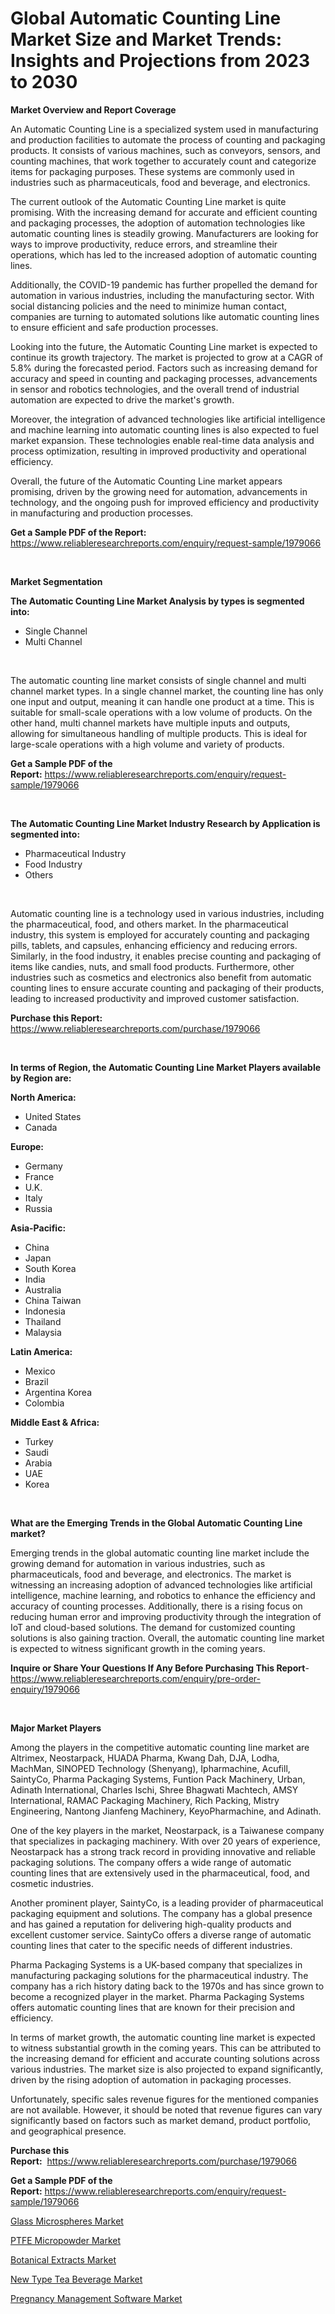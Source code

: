 <p><h1>Global Automatic Counting Line Market Size and Market Trends: Insights and Projections from 2023 to 2030</h1></p><p><strong>Market Overview and Report Coverage</strong></p>
<p><p>An Automatic Counting Line is a specialized system used in manufacturing and production facilities to automate the process of counting and packaging products. It consists of various machines, such as conveyors, sensors, and counting machines, that work together to accurately count and categorize items for packaging purposes. These systems are commonly used in industries such as pharmaceuticals, food and beverage, and electronics.</p><p>The current outlook of the Automatic Counting Line market is quite promising. With the increasing demand for accurate and efficient counting and packaging processes, the adoption of automation technologies like automatic counting lines is steadily growing. Manufacturers are looking for ways to improve productivity, reduce errors, and streamline their operations, which has led to the increased adoption of automatic counting lines.</p><p>Additionally, the COVID-19 pandemic has further propelled the demand for automation in various industries, including the manufacturing sector. With social distancing policies and the need to minimize human contact, companies are turning to automated solutions like automatic counting lines to ensure efficient and safe production processes.</p><p>Looking into the future, the Automatic Counting Line market is expected to continue its growth trajectory. The market is projected to grow at a CAGR of 5.8% during the forecasted period. Factors such as increasing demand for accuracy and speed in counting and packaging processes, advancements in sensor and robotics technologies, and the overall trend of industrial automation are expected to drive the market's growth.</p><p>Moreover, the integration of advanced technologies like artificial intelligence and machine learning into automatic counting lines is also expected to fuel market expansion. These technologies enable real-time data analysis and process optimization, resulting in improved productivity and operational efficiency.</p><p>Overall, the future of the Automatic Counting Line market appears promising, driven by the growing need for automation, advancements in technology, and the ongoing push for improved efficiency and productivity in manufacturing and production processes.</p></p>
<p><strong>Get a Sample PDF of the Report:</strong> <a href="https://www.reliableresearchreports.com/enquiry/request-sample/1979066">https://www.reliableresearchreports.com/enquiry/request-sample/1979066</a></p>
<p>&nbsp;</p>
<p><strong>Market Segmentation</strong></p>
<p><strong>The Automatic Counting Line Market Analysis by types is segmented into:</strong></p>
<p><ul><li>Single Channel</li><li>Multi Channel</li></ul></p>
<p>&nbsp;</p>
<p><p>The automatic counting line market consists of single channel and multi channel market types. In a single channel market, the counting line has only one input and output, meaning it can handle one product at a time. This is suitable for small-scale operations with a low volume of products. On the other hand, multi channel markets have multiple inputs and outputs, allowing for simultaneous handling of multiple products. This is ideal for large-scale operations with a high volume and variety of products.</p></p>
<p><strong>Get a Sample PDF of the Report:</strong>&nbsp;<a href="https://www.reliableresearchreports.com/enquiry/request-sample/1979066">https://www.reliableresearchreports.com/enquiry/request-sample/1979066</a></p>
<p>&nbsp;</p>
<p><strong>The Automatic Counting Line Market Industry Research by Application is segmented into:</strong></p>
<p><ul><li>Pharmaceutical Industry</li><li>Food Industry</li><li>Others</li></ul></p>
<p>&nbsp;</p>
<p><p>Automatic counting line is a technology used in various industries, including the pharmaceutical, food, and others market. In the pharmaceutical industry, this system is employed for accurately counting and packaging pills, tablets, and capsules, enhancing efficiency and reducing errors. Similarly, in the food industry, it enables precise counting and packaging of items like candies, nuts, and small food products. Furthermore, other industries such as cosmetics and electronics also benefit from automatic counting lines to ensure accurate counting and packaging of their products, leading to increased productivity and improved customer satisfaction.</p></p>
<p><strong>Purchase this Report:</strong>&nbsp; <a href="https://www.reliableresearchreports.com/purchase/1979066">https://www.reliableresearchreports.com/purchase/1979066</a></p>
<p>&nbsp;</p>
<p><strong>In terms of Region, the Automatic Counting Line Market Players available by Region are:</strong></p>
<p>
    <p> <strong> North America: </strong>
        <ul>
            <li>United States</li>
            <li>Canada</li>
        </ul>
        </p> 
    <p> <strong> Europe: </strong>
        <ul>
            <li>Germany</li>
            <li>France</li>
            <li>U.K.</li>
            <li>Italy</li>
            <li>Russia</li>
        </ul>
        </p> 
    <p> <strong> Asia-Pacific: </strong>
        <ul>
            <li>China</li>
            <li>Japan</li>
            <li>South Korea</li>
            <li>India</li>
            <li>Australia</li>
            <li>China Taiwan</li>
            <li>Indonesia</li>
            <li>Thailand</li>
            <li>Malaysia</li>
        </ul>
        </p> 
    <p> <strong> Latin America: </strong>
        <ul>
            <li>Mexico</li>
            <li>Brazil</li>
            <li>Argentina Korea</li>
            <li>Colombia</li>
        </ul>
        </p> 
    <p> <strong> Middle East & Africa: </strong>
        <ul>
            <li>Turkey</li>
            <li>Saudi</li>
            <li>Arabia</li>
            <li>UAE</li>
            <li>Korea</li>
        </ul>
    </p>
    </p>
<p>&nbsp;</p>
<p><strong>What are the Emerging Trends in the Global Automatic Counting Line market?</strong></p>
<p><p>Emerging trends in the global automatic counting line market include the growing demand for automation in various industries, such as pharmaceuticals, food and beverage, and electronics. The market is witnessing an increasing adoption of advanced technologies like artificial intelligence, machine learning, and robotics to enhance the efficiency and accuracy of counting processes. Additionally, there is a rising focus on reducing human error and improving productivity through the integration of IoT and cloud-based solutions. The demand for customized counting solutions is also gaining traction. Overall, the automatic counting line market is expected to witness significant growth in the coming years.</p></p>
<p><strong>Inquire or Share Your Questions If Any Before Purchasing This Report</strong>- <a href="https://www.reliableresearchreports.com/enquiry/pre-order-enquiry/1979066">https://www.reliableresearchreports.com/enquiry/pre-order-enquiry/1979066</a></p>
<p>&nbsp;</p>
<p><strong>Major Market Players</strong></p>
<p><p>Among the players in the competitive automatic counting line market are Altrimex, Neostarpack, HUADA Pharma, Kwang Dah, DJA, Lodha, MachMan, SINOPED Technology (Shenyang), Ipharmachine, Acufill, SaintyCo, Pharma Packaging Systems, Funtion Pack Machinery, Urban, Adinath International, Charles Ischi, Shree Bhagwati Machtech, AMSY International, RAMAC Packaging Machinery, Rich Packing, Mistry Engineering, Nantong Jianfeng Machinery, KeyoPharmachine, and Adinath.</p><p>One of the key players in the market, Neostarpack, is a Taiwanese company that specializes in packaging machinery. With over 20 years of experience, Neostarpack has a strong track record in providing innovative and reliable packaging solutions. The company offers a wide range of automatic counting lines that are extensively used in the pharmaceutical, food, and cosmetic industries.</p><p>Another prominent player, SaintyCo, is a leading provider of pharmaceutical packaging equipment and solutions. The company has a global presence and has gained a reputation for delivering high-quality products and excellent customer service. SaintyCo offers a diverse range of automatic counting lines that cater to the specific needs of different industries.</p><p>Pharma Packaging Systems is a UK-based company that specializes in manufacturing packaging solutions for the pharmaceutical industry. The company has a rich history dating back to the 1970s and has since grown to become a recognized player in the market. Pharma Packaging Systems offers automatic counting lines that are known for their precision and efficiency.</p><p>In terms of market growth, the automatic counting line market is expected to witness substantial growth in the coming years. This can be attributed to the increasing demand for efficient and accurate counting solutions across various industries. The market size is also projected to expand significantly, driven by the rising adoption of automation in packaging processes.</p><p>Unfortunately, specific sales revenue figures for the mentioned companies are not available. However, it should be noted that revenue figures can vary significantly based on factors such as market demand, product portfolio, and geographical presence.</p></p>
<p><strong>Purchase this Report:</strong>&nbsp;&nbsp;<a href="https://www.reliableresearchreports.com/purchase/1979066">https://www.reliableresearchreports.com/purchase/1979066</a></p>
<p></p>
<p><strong>Get a Sample PDF of the Report:</strong>&nbsp;<a href="https://www.reliableresearchreports.com/enquiry/request-sample/1979066">https://www.reliableresearchreports.com/enquiry/request-sample/1979066</a></p>
<p><p><a href="https://medium.com/@jqgvpygpb56374/glass-microspheres-market-report-reveals-the-latest-trends-and-growth-opportunities-of-this-market-2c09e5942611">Glass Microspheres Market</a></p><p><a href="https://medium.com/@bobbyrobinson56/decoding-ptfe-micropowder-market-metrics-market-share-trends-and-growth-patterns-b9df740f2702">PTFE Micropowder Market</a></p><p><a href="https://medium.com/@jeremybates83/botanical-extracts-market-share-evolution-and-market-growth-trends-2023-2030-e82655343180">Botanical Extracts Market</a></p><p><a href="https://github.com/grishafomin4852/Market-Research-Report-List-1/blob/main/new-type-tea-beverage-market.md">New Type Tea Beverage Market</a></p><p><a href="https://github.com/abbypearson7765/Market-Research-Report-List-1/blob/main/pregnancy-management-software-market.md">Pregnancy Management Software Market</a></p></p>